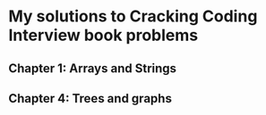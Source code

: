 # My solutions to Cracking Coding Interview book problems

## Chapter 1: Arrays and Strings




## Chapter 4: Trees and graphs